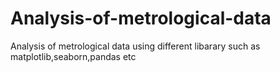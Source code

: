 # Analysis-of-metrological-data
Analysis of metrological data using different libarary
such as matplotlib,seaborn,pandas etc

